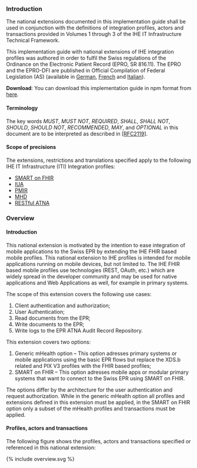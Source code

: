 ### Introduction

The national extensions documented in this implementation guide shall be used in conjunction with the definitions of integration 
profiles, actors and transactions provided in Volumes 1 through 3 of the IHE IT Infrastructure Technical Framework.

This implementation guide with national extensions of IHE integration profiles was authored in order to fulfil the Swiss
regulations of the Ordinance on the Electronic Patient Record (EPRO, SR 816.11). The EPRO and the
EPRO-DFI are published in Official Compilation of Federal Legislation (AS) (available in [German](https://www.admin.ch/opc/de/classified-compilation/20111795/index.html), [French](https://www.admin.ch/opc/fr/classified-compilation/20111795/index.html)
and [Italian](https://www.admin.ch/opc/it/classified-compilation/20111795/index.html)).

**Download**: You can download this implementation guide in npm format from [here](package.tgz).

#### Terminology

The key words *MUST*, *MUST NOT*, *REQUIRED*, *SHALL*, *SHALL NOT*, *SHOULD*, *SHOULD NOT*, 
*RECOMMENDED*, *MAY*, and *OPTIONAL* in this document are to be interpreted as described in
[[RFC2119](https://www.ietf.org/rfc/rfc2119.txt)].

#### Scope of precisions
The extensions, restrictions and translations specified apply to the following IHE IT Infrastructure (ITI) Integration profiles:

* [SMART on FHIR](http://www.hl7.org/fhir/smart-app-launch/)
* [IUA](https://profiles.ihe.net/ITI/IUA/index.html)
* [PMIR](https://www.ihe.net/uploadedFiles/Documents/ITI/IHE_ITI_Suppl_PMIR.pdf)
* [MHD](https://www.ihe.net/uploadedFiles/Documents/ITI/IHE_ITI_Suppl_MHD.pdf)
* [RESTful ATNA](https://www.ihe.net/uploadedFiles/Documents/ITI/IHE_ITI_Suppl_RESTful-ATNA.pdf)

### Overview

#### Introduction

This national extension is motivated by the intention to ease integration of mobile applications to the Swiss
EPR by extending the IHE FHIR based mobile profiles. This national extension to IHE profiles is intended for
mobile applications running on mobile devices, but not limited to. The IHE FHIR based mobile profiles use
technologies (REST, OAuth, etc.) which are widely spread in the developer community and may be used for
native applications and Web Applications as well, for example in primary systems.

The scope of this extension covers the following use cases:
1.	Client authentication and authorization; 
2.	User Authentication; 
3.	Read documents from the EPR;
4.	Write documents to the EPR; 
5.	Write logs to the EPR ATNA Audit Record Repository.   

This extension covers two options:
1. Generic mHealth option – This option adresses primary systems or mobile applications using the basic EPR flows but replace the XDS.b related and PIX V3 profiles with the FHIR based profiles;
2. SMART on FHIR – This option adresses mobile apps or modular primary systems that want to connect to the Swiss EPR using SMART on FHIR.

The options differ by the architecture for the user authentication and request authorization. While in the
generic mHealth option all profiles and extensions defined in this extension must be applied, in the SMART
on FHIR option only a subset of the mHealth profiles and transactions must be applied.

#### Profiles, actors and transactions

The following figure shows the profiles, actors and transactions specified or referenced in this national extension:

<div>{% include overview.svg %}</div>
